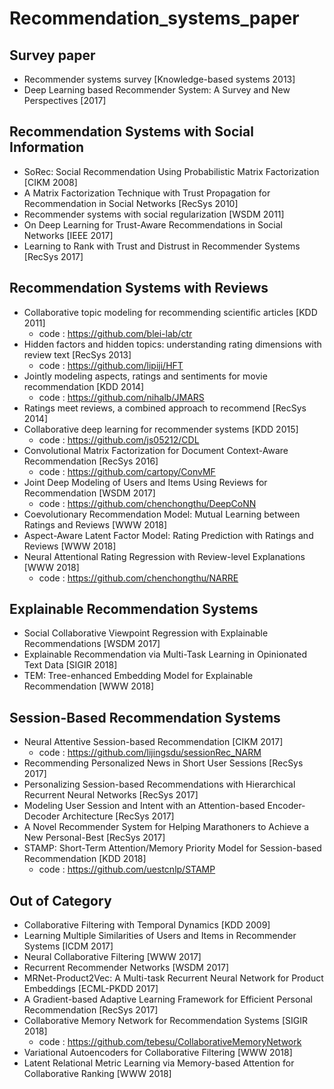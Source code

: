 # Recommendation_systems_paper

## Survey paper
* Recommender systems survey [Knowledge-based systems 2013]
* Deep Learning based Recommender System: A Survey and New Perspectives [2017]

## Recommendation Systems with Social Information 
* SoRec: Social Recommendation Using Probabilistic Matrix Factorization [CIKM 2008]
* A Matrix Factorization Technique with Trust Propagation for Recommendation in Social Networks [RecSys 2010]
* Recommender systems with social regularization [WSDM 2011]
* On Deep Learning for Trust-Aware Recommendations in Social Networks [IEEE 2017]
* Learning to Rank with Trust and Distrust in Recommender Systems [RecSys 2017]

## Recommendation Systems with Reviews
* Collaborative topic modeling for recommending scientific articles [KDD 2011]
  - code : https://github.com/blei-lab/ctr
* Hidden factors and hidden topics: understanding rating dimensions with review text [RecSys 2013]
  - code : https://github.com/lipiji/HFT
* Jointly modeling aspects, ratings and sentiments for movie recommendation [KDD 2014]
  - code : https://github.com/nihalb/JMARS
* Ratings meet reviews, a combined approach to recommend [RecSys 2014]
* Collaborative deep learning for recommender systems [KDD 2015]
  - code : https://github.com/js05212/CDL
* Convolutional Matrix Factorization for Document Context-Aware Recommendation [RecSys 2016]
  - code : https://github.com/cartopy/ConvMF
* Joint Deep Modeling of Users and Items Using Reviews for Recommendation [WSDM 2017]
  - code : https://github.com/chenchongthu/DeepCoNN
* Coevolutionary Recommendation Model: Mutual Learning between Ratings and Reviews [WWW 2018]
* Aspect-Aware Latent Factor Model: Rating Prediction with Ratings and Reviews [WWW 2018]
* Neural Attentional Rating Regression with Review-level Explanations [WWW 2018]
  - code : https://github.com/chenchongthu/NARRE
  
## Explainable Recommendation Systems
* Social Collaborative Viewpoint Regression with Explainable Recommendations [WSDM 2017]
* Explainable Recommendation via Multi-Task Learning in Opinionated Text Data [SIGIR 2018]
* TEM: Tree-enhanced Embedding Model for Explainable Recommendation [WWW 2018]

## Session-Based Recommendation Systems
* Neural Attentive Session-based Recommendation [CIKM 2017]
  - code : https://github.com/lijingsdu/sessionRec_NARM
* Recommending Personalized News in Short User Sessions [RecSys 2017]
* Personalizing Session-based Recommendations with Hierarchical Recurrent Neural Networks [RecSys 2017]
* Modeling User Session and Intent with an Attention-based Encoder-Decoder Architecture [RecSys 2017]
* A Novel Recommender System for Helping Marathoners to Achieve a New Personal-Best [RecSys 2017]
* STAMP: Short-Term Attention/Memory Priority Model for Session-based Recommendation [KDD 2018]
  - code : https://github.com/uestcnlp/STAMP

## Out of Category
* Collaborative Filtering with Temporal Dynamics [KDD 2009]
* Learning Multiple Similarities of Users and Items in Recommender Systems [ICDM 2017]
* Neural Collaborative Filtering [WWW 2017]
* Recurrent Recommender Networks [WSDM 2017]
* MRNet-Product2Vec: A Multi-task Recurrent Neural Network for Product Embeddings [ECML-PKDD 2017]
* A Gradient-based Adaptive Learning Framework for Efficient Personal Recommendation [RecSys 2017]
* Collaborative Memory Network for Recommendation Systems [SIGIR 2018]
  - code : https://github.com/tebesu/CollaborativeMemoryNetwork
* Variational Autoencoders for Collaborative Filtering [WWW 2018]
* Latent Relational Metric Learning via Memory-based Attention for Collaborative Ranking [WWW 2018]
